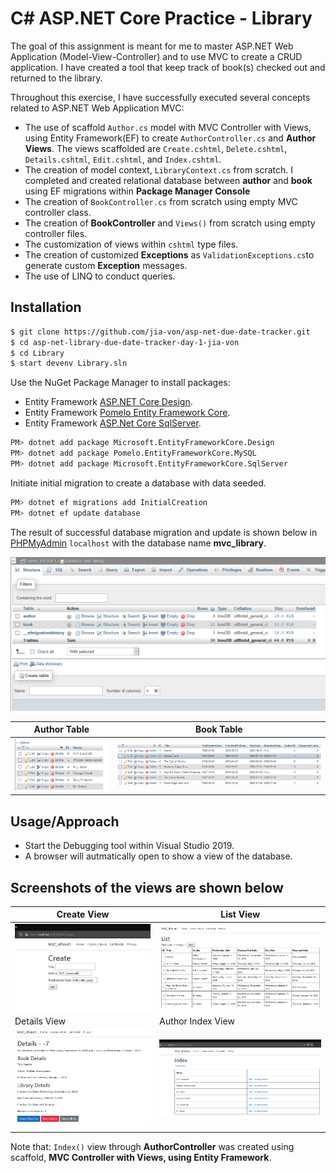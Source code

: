 # C# ASP.NET Core Practice - Library

The goal of this assignment is meant for me to master ASP.NET Web Application (Model-View-Controller) and to use MVC to create a CRUD application. I have created a tool that keep track of book(s) checked out and returned to the library. 

Throughout this exercise, I have successfully executed several concepts related to ASP.NET Web Application MVC:
- The use of scaffold `Author.cs` model with MVC Controller with Views, using Entity Framework(EF) to create `AuthorController.cs` and **Author Views**. The views scaffolded are `Create.cshtml`, `Delete.cshtml`, `Details.cshtml`, `Edit.cshtml`, and `Index.cshtml`.
- The creation of model context, `LibraryContext.cs` from scratch. I completed and created relational database between **author** and **book** using EF migrations within **Package Manager Console**
- The creation of `BookController.cs` from scratch using empty MVC controller class.
- The creation of **BookController** and `Views()` from scratch using empty controller files. 
- The customization of views within `cshtml` type files. 
- The creation of customized **Exceptions** as `ValidationExceptions.cs`to generate custom **Exception** messages. 
- The use of LINQ to conduct queries. 


## Installation

```bash
$ git clone https://github.com/jia-von/asp-net-due-date-tracker.git
$ cd asp-net-library-due-date-tracker-day-1-jia-von
$ cd Library
$ start devenv Library.sln
```

Use the NuGet Package Manager to install packages:
- Entity Framework [ASP.NET Core Design](https://docs.microsoft.com/en-us/ef/core/get-started/?tabs=netcore-cli).
- Entity Framework [Pomelo Entity Framework Core](https://github.com/PomeloFoundation/Pomelo.EntityFrameworkCore.MySql). 
- Entity Framework [ASP.Net Core SqlServer](https://docs.microsoft.com/en-us/ef/core/).

```bash
PM> dotnet add package Microsoft.EntityFrameworkCore.Design
PM> dotnet add package Pomelo.EntityFrameworkCore.MySQL
PM> dotnet add package Microsoft.EntityFrameworkCore.SqlServer
```

Initiate initial migration to create a database with data seeded.

```bash
PM> dotnet ef migrations add InitialCreation
PM> dotnet ef update database
```

The result of successful database migration and update is shown below in [PHPMyAdmin](https://www.phpmyadmin.net/) `localhost` with the database name **mvc_library**.

![DataBase](/References/DataBase.PNG)


| Author Table | Book Table |
| ------------- | ------------- |
| ![Author](/References/AuthorTable.PNG) | ![Book](/References/BookTable.PNG) |



## Usage/Approach

- Start the Debugging tool within Visual Studio 2019. 
- A browser will autmatically open to show a view of the database. 

## Screenshots of the views are shown below

| Create View | List View |
| ------------- | ------------- |
| ![CreationView](/References/CreateView.PNG) | ![ListView](/References/ListView.PNG) |
| Details View | Author Index View | 
| ![DetailsView](/References/DetailsView.PNG) | ![AuthorIndex](/References/AuthorIndex.PNG) |

Note that: `Index()` view through **AuthorController** was created using scaffold, **MVC Controller with Views, using Entity Framework**.





